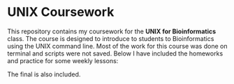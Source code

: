 ﻿# UNIX Coursework

This repository contains my coursework for the **UNIX for Bioinformatics** class. The course is designed to introduce to students to Bioinformatics
using the UNIX command line. Most of the work for this course was done on terminal and scripts were not saved. Below I have included the homeworks and practice for some weekly lessons:

The final is also included.

